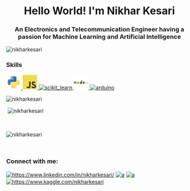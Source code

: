 <h1 align="center">Hello World! I'm Nikhar Kesari</h1>
<h3 align="center">An Electronics and Telecommunication Engineer having a passion for Machine Learning and Artificial Intelligence</h3>

<p align="left"> <img src="https://komarev.com/ghpvc/?nikharkesari=a&label=Profile%20views&color=0e75b6&style=flat" alt="nikharkesari" /> </p>


<h3 align="left">Skills</h3>
<p align="left"> 
<a href="https://www.python.org" target="_blank"> <img src="https://raw.githubusercontent.com/devicons/devicon/master/icons/python/python-original.svg" alt="python" width="40" height="40"/> </a>
<a href="https://developer.mozilla.org/en-US/docs/Web/JavaScript" target="_blank"> <img src="https://raw.githubusercontent.com/devicons/devicon/master/icons/javascript/javascript-original.svg" alt="javascript" width="40" height="40"/> </a>
<a href="https://scikit-learn.org/" target="_blank"> <img src="https://upload.wikimedia.org/wikipedia/commons/0/05/Scikit_learn_logo_small.svg" alt="scikit_learn" width="40" height="40"/> </a>
<a href="https://nodejs.org" target="_blank"> <img src="https://raw.githubusercontent.com/devicons/devicon/master/icons/nodejs/nodejs-original-wordmark.svg" alt="nodejs" width="40" height="40"/> </a> 
<a href="https://www.arduino.cc/" target="_blank"> <img src="https://cdn.worldvectorlogo.com/logos/arduino-1.svg" alt="arduino" width="40" height="40"/> </a>
</p>

<p><img align="left" src="https://github-readme-stats.vercel.app/api/top-langs?username=nikharkesari&show_icons=true&locale=en&layout=compact" alt="nikharkesari" /></p><br>

<p>&nbsp;<img align="center" src="https://github-readme-stats.vercel.app/api?username=nikharkesari&show_icons=true&locale=en" alt="nikharkesari" /></p><br>

<p><img align="center" src="https://github-readme-streak-stats.herokuapp.com/?user=nikharkesari&" alt="nikharkesari" /></p><br>

<h3 align="left">Connect with me:</h3>
<p align="left">
<a href="https://www.linkedin.com/in/nikharkesari/" target="blank"><img align="center" src="https://raw.githubusercontent.com/rahuldkjain/github-profile-readme-generator/master/src/images/icons/Social/linked-in-alt.svg" alt="https://www.linkedin.com/in/nikharkesari/" height="30" width="40" /></a>
<a href="https://instagram.com/nikharkesari" target="blank"><img align="center" src="https://raw.githubusercontent.com/rahuldkjain/github-profile-readme-generator/master/src/images/icons/Social/instagram.svg" alt="a" height="30" width="40" /></a>
<a href="https://www.hackerrank.com/nikharkesari" target="blank"><img align="center" src="https://raw.githubusercontent.com/rahuldkjain/github-profile-readme-generator/master/src/images/icons/Social/hackerrank.svg" alt="a" height="30" width="40" /></a>
<a href="https://www.kaggle.com/nikharkesari" target="blank"><img align="center" src="https://raw.githubusercontent.com/rahuldkjain/github-profile-readme-generator/master/src/images/icons/Social/kaggle.svg" alt="https://www.kaggle.com/nikharkesari" height="30" width="40" /></a>
</p>
